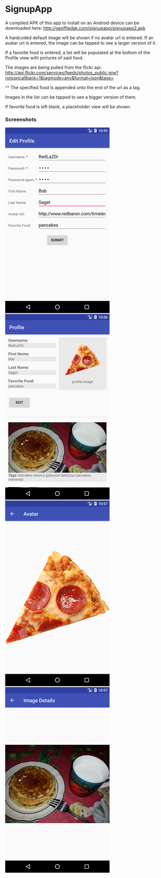 # SignupApp

A compiled APK of this app to install on an Android device can be downloaded here:
http://geoffledak.com/signupapp/signupapp2.apk

A hardcoded default image will be shown if no avatar url is entered. If an avatar url is entered, the image can be tapped to see a larger version of it.

If a favorite food is entered, a list will be populated at the bottom of the Profile view with pictures of said food.

The images are being pulled from the flickr api:
http://api.flickr.com/services/feeds/photos_public.gne?nojsoncallback=1&tagmode=any&format=json&tags=

^^ The specified food is appended onto the end of the url as a tag.

Images in the list can be tapped to see a bigger version of them.

If favorite food is left blank, a placeholder view will be shown.


### Screenshots

![Edit Profile](/screenshots/screenshot1.png "Edit Profile") ![View Profile](/screenshots/screenshot2.png "View Profile")
![Avatar Large](/screenshots/screenshot3.png "Avatar Large") ![Image Detail](/screenshots/screenshot4.png "Image Detail")